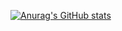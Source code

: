 [![Anurag's GitHub stats](https://github-readme-stats.vercel.app/api?username=RikusWiehahn&count_private=true&show_icons=true&theme=nightowl)](https://github.com/RikusWiehahn/github-readme-stats)


<!--
**RikusWiehahn/RikusWiehahn** is a ✨ _special_ ✨ repository because its `README.md` (this file) appears on your GitHub profile.

Here are some ideas to get you started:

- 🔭 I’m currently working on ...
- 🌱 I’m currently learning ...
- 👯 I’m looking to collaborate on ...
- 🤔 I’m looking for help with ...
- 💬 Ask me about ...
- 📫 How to reach me: ...
- 😄 Pronouns: ...
- ⚡ Fun fact: ...
-->
